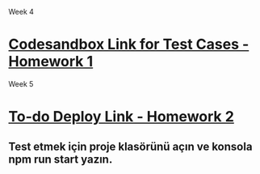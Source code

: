 Week 4

# [Codesandbox Link for Test Cases - Homework 1](https://codesandbox.io/s/focused-easley-d1k4o?file=/src/index.js)

Week 5

# [To-do Deploy Link - Homework 2](https://hardcore-ardinghelli-101d8c.netlify.app/)

## Test etmek için proje klasörünü açın ve konsola <b>npm run start</b> yazın.
